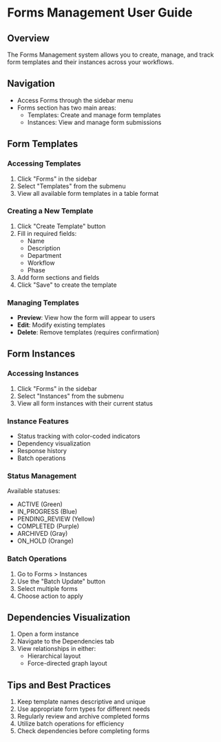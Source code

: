 # Forms Management User Guide

## Overview
The Forms Management system allows you to create, manage, and track form templates and their instances across your workflows.

## Navigation
- Access Forms through the sidebar menu
- Forms section has two main areas:
  - Templates: Create and manage form templates
  - Instances: View and manage form submissions

## Form Templates

### Accessing Templates
1. Click "Forms" in the sidebar
2. Select "Templates" from the submenu
3. View all available form templates in a table format

### Creating a New Template
1. Click "Create Template" button
2. Fill in required fields:
   - Name
   - Description
   - Department
   - Workflow
   - Phase
3. Add form sections and fields
4. Click "Save" to create the template

### Managing Templates
- **Preview**: View how the form will appear to users
- **Edit**: Modify existing templates
- **Delete**: Remove templates (requires confirmation)

## Form Instances

### Accessing Instances
1. Click "Forms" in the sidebar
2. Select "Instances" from the submenu
3. View all form instances with their current status

### Instance Features
- Status tracking with color-coded indicators
- Dependency visualization
- Response history
- Batch operations

### Status Management
Available statuses:
- ACTIVE (Green)
- IN_PROGRESS (Blue)
- PENDING_REVIEW (Yellow)
- COMPLETED (Purple)
- ARCHIVED (Gray)
- ON_HOLD (Orange)

### Batch Operations
1. Go to Forms > Instances
2. Use the "Batch Update" button
3. Select multiple forms
4. Choose action to apply

## Dependencies Visualization
1. Open a form instance
2. Navigate to the Dependencies tab
3. View relationships in either:
   - Hierarchical layout
   - Force-directed graph layout

## Tips and Best Practices
1. Keep template names descriptive and unique
2. Use appropriate form types for different needs
3. Regularly review and archive completed forms
4. Utilize batch operations for efficiency
5. Check dependencies before completing forms 